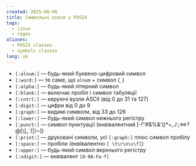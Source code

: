 ```yaml
---
created: 2025-08-06
title: Символьні класи у POSIX
tags:
  - linux
  - regex
aliases:
  - POSIX classes
  - symbols classes
lang: uk
---
```

- `[:alnum:]` — будь-який буквено-цифровий символ
- `[:word:]` — те саме, що `alnum` + символ (`_`)
- `[:alpha:]` — будь-який літерний символ
- `[:blank:]` — включає пробіл і символ табуляції
- `[:cntrl:]` — керуючі вузли ASCII (від 0 до 31 та 127)
- `[:digit:]` — цифри від 0 до 9
- `[:graph:]` — видимі символи, від 33 до 126
- `[:lower:]` — будь-який символ нижнього регістру
- `[:punct:]` — символ пунктуації (еквівалентний [-!"#$%&'()*+,./:;<=>?@[\\\]_\`{|}~])
- `[:print:]` — друковані символи, усі `[:graph:]` плюс символ пробілу
- `[:space:]` — пробіли (еквівалентно `[ \t\r\n\v\f]`)
- `[:upper:]` — будь-який символ верхнього регістру
- `[:xdigit:]` — еквівалент `[0-9A-Fa-f]`